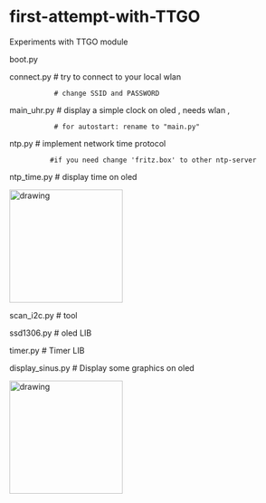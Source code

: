 # first-attempt-with-TTGO
Experiments with TTGO module 

boot.py

connect.py     # try to connect to your local wlan
               
               # change SSID and PASSWORD

main_uhr.py    # display a simple clock on oled , needs wlan , 

               # for autostart: rename to "main.py"

ntp.py        # implement network time protocol  

              #if you need change 'fritz.box' to other ntp-server

ntp_time.py   # display time on oled

<img src="https://user-images.githubusercontent.com/50828453/98871466-3d1cc000-2475-11eb-92de-4a715d32d396.JPG" alt="drawing" width="200"/>

scan_i2c.py   # tool

ssd1306.py    # oled LIB

timer.py      # Timer LIB

display_sinus.py   # Display some graphics on oled

<img src="https://user-images.githubusercontent.com/50828453/98871179-cb447680-2474-11eb-9fc5-ff693eea97e9.JPG" alt="drawing" width="200"/>



